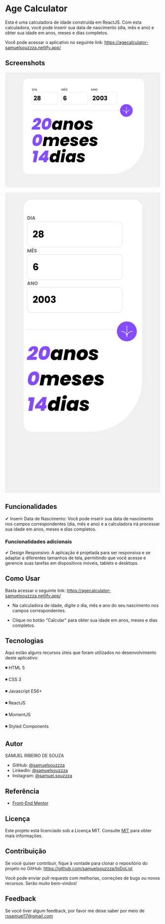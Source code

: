 
# Age Calculator

Esta é uma calculadora de idade construída em ReactJS. Com esta calculadora, você pode inserir sua data de nascimento (dia, mês e ano) e obter sua idade em anos, meses e dias completos.



Você pode acessar o aplicativo no seguinte link: https://agecalculator-samuelsouzzza.netlify.app/



## Screenshots

![App Screenshot](https://raw.githubusercontent.com/samuelsouzzza/ageCalculator/main/screenshots/print1.png)

![App Screenshot](https://raw.githubusercontent.com/samuelsouzzza/ageCalculator/main/screenshots/print2.jpg)

## Funcionalidades

✔ Inserir Data de Nascimento: Você pode inserir sua data de nascimento nos campos correspondentes (dia, mês e ano) e a calculadora irá processar sua idade em anos, meses e dias completos.

### Funcionalidades adicionais

✔ Design Responsivo: A aplicação é projetada para ser responsiva e se adaptar a diferentes tamanhos de tela, permitindo que você acesse e gerencie suas tarefas em dispositivos móveis, tablets e desktops.

## Como Usar

Basta acessar o seguinte link: https://agecalculator-samuelsouzzza.netlify.app/

- Na calculadora de idade, digite o dia, mês e ano do seu nascimento nos campos correspondentes.

- Clique no botão "Calcular" para obter sua idade em anos, meses e dias completos.
## Tecnologias

Aqui estão alguns recursos úteis que foram utilizados no desenvolvimento deste aplicativo:

◾ HTML 5

◾ CSS 3

◾ Javascript ES6+

◾ ReactJS

◾ MomentJS

◾ Styled Components


## Autor

SAMUEL RIBEIRO DE SOUZA

- GitHub: [@samuelsouzzza](https://www.github.com/samuelsouzzza)
- LinkedIn: [@samuelsouzzza](https://www.linkedin.com/in/samuelsouzzza/)
- Instagram: [@samuel.souzzza](https://www.instagram.com/samuel.souzzza/)

## Referência

 - [Front-End Mentor](https://www.frontendmentor.io/home)


## Licença

Este projeto está licenciado sob a Licença MIT. Consulte [MIT](https://choosealicense.com/licenses/mit/) para obter mais informações.



## Contribuição

Se você quiser contribuir, fique à vontade para clonar o repositório do projeto no GitHub: https://github.com/samuelsouzzza/toDoList

Você pode enviar pull requests com melhorias, correções de bugs ou novos recursos. Serão muito bem-vindos!
## Feedback

Se você tiver algum feedback, por favor me deixe saber por meio de rssamuel17@gmail.com

